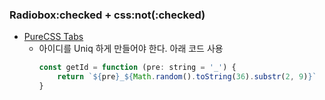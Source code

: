 ### Radiobox:checked + css:not(:checked)

-   [PureCSS Tabs](https://codepen.io/renatorib/pen/rlpfj)
    -   아이디를 Uniq 하게 만들어야 한다. 아래 코드 사용
        ```javascript
        const getId = function (pre: string = '_') {
            return `${pre}_${Math.random().toString(36).substr(2, 9)}`
        }
        ```
